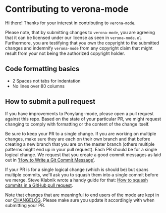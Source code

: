 # Contributing to verona-mode

Hi there! Thanks for your interest in contributing to `verona-mode`.

Please note, that by submitting changes to `verona-mode`, you are agreeing that
it can be licensed under our license as seen in `verona-mode.el`. Furthermore,
you are testifying that you own the copyright to the submitted changes and
indemnify `verona-mode` from any copyright claim that might result from your not
being the authorized copyright holder.

## Code formatting basics

* 2 Spaces not tabs for indentation
* No lines over 80 columns

## How to submit a pull request

If you have improvements to Ponylang-mode, please open a pull request against
this repo. Based on the state of your particular PR, we might request changing
to comply with formatting or the content of the change itself.

Be sure to keep your PR to a single change. If you are working on multiple
changes, make sure they are each on their own branch and that before creating a
new branch that you are on the master branch (others multiple patterns might
end up in your pull request). Each PR should be for a single logical change. We
request that you create a good commit messages as laid out in
['How to Write a Git Commit Message'](http://chris.beams.io/posts/git-commit/).

If your PR is for a single logical change (which is should be) but spans
multiple commits, we'll ask you to squash them into a single commit before we
merge. Steve Klabnik wrote a handy guide for that:
[How to squash commits in a GitHub pull request](http://blog.steveklabnik.com/posts/2012-11-08-how-to-squash-commits-in-a-github-pull-request).

Note that changes that are meaningful to end users of the mode are kept in our
[CHANGELOG](CHANGELOG.md). Please make sure you update it accordingly with when
submitting your PR.
